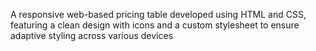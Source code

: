 A responsive web-based pricing table developed using HTML and CSS, featuring a clean design with icons and a custom stylesheet to ensure adaptive styling across various devices
